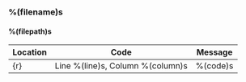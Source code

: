 ### %(filename)s
#### %(filepath)s

|Location|Code|Message|
|--|--|--|
{r}|Line %(line)s, Column %(column)s|%(code)s|%(message)s|{r}